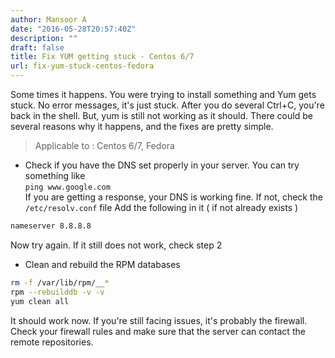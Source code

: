 ```yaml
---
author: Mansoor A
date: "2016-05-28T20:57:40Z"
description: ""
draft: false
title: Fix YUM getting stuck - Centos 6/7
url: fix-yum-stuck-centos-fedora
---
```



Some times it happens.  You were trying to install something and Yum gets stuck. No error messages,
it's just stuck. After you do several Ctrl+C, you're back in the shell. But, yum is still not working
as it should. There could be several reasons why it happens, and the fixes are pretty simple. 

> Applicable to : Centos 6/7, Fedora

* Check if you have the DNS set properly in your server. You can try something like   
`ping www.google.com`  
If you are getting a response, your DNS is working fine. If not, check the `/etc/resolv.conf` file
Add the following in it ( if not already exists )

```bash
nameserver 8.8.8.8
```

Now try again. If it still does not work, check step 2

* Clean and rebuild the RPM databases
```bash
rm -f /var/lib/rpm/__*
rpm --rebuilddb -v -v
yum clean all
```

It should work now. If you're still facing issues, it's probably the firewall. Check your firewall rules
and make sure that the server can contact the remote repositories.

